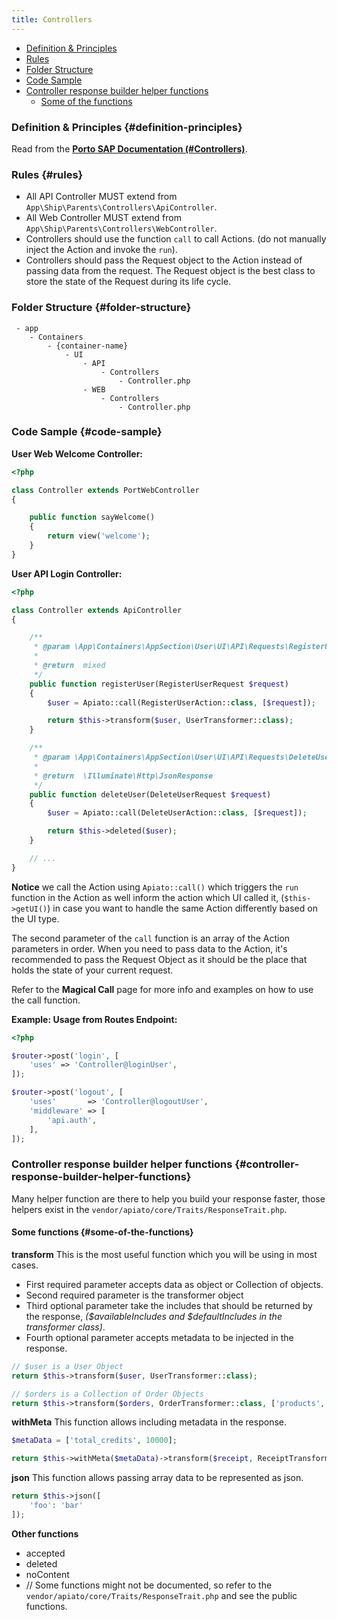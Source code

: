 ```yaml
---
title: Controllers
---
```


- [Definition & Principles](#definition-principles)
- [Rules](#rules)
- [Folder Structure](#folder-structure)
- [Code Sample](#code-sample)
- [Controller response builder helper functions](#controller-response-builder-helper-functions)
    - [Some of the functions](#some-of-the-functions)
  
### Definition & Principles {#definition-principles}

Read from the [**Porto SAP Documentation (#Controllers)**](https://github.com/Mahmoudz/Porto#Controllers).

### Rules {#rules}

- All API Controller MUST extend from `App\Ship\Parents\Controllers\ApiController`.
- All Web Controller MUST extend from `App\Ship\Parents\Controllers\WebController`.
- Controllers should use the function `call` to call Actions. (do not manually inject the Action and invoke the `run`).
- Controllers should pass the Request object to the Action instead of passing data from the request. The Request object is the best class to store the state of the Request during its life cycle.

### Folder Structure {#folder-structure}

```
 - app
    - Containers
        - {container-name}
            - UI
                - API
                    - Controllers
                        - Controller.php
                - WEB
                    - Controllers
                        - Controller.php
```

### Code Sample {#code-sample}

**User Web Welcome Controller:**

```php
<?php

class Controller extends PortWebController
{

    public function sayWelcome()
    {
        return view('welcome');
    }
}
```

**User API Login Controller:**

```php
<?php

class Controller extends ApiController
{

    /**
     * @param \App\Containers\AppSection\User\UI\API\Requests\RegisterUserRequest $request
     *
     * @return  mixed
     */
    public function registerUser(RegisterUserRequest $request)
    {
        $user = Apiato::call(RegisterUserAction::class, [$request]);

        return $this->transform($user, UserTransformer::class);
    }

    /**
     * @param \App\Containers\AppSection\User\UI\API\Requests\DeleteUserRequest $request
     *
     * @return  \Illuminate\Http\JsonResponse
     */
    public function deleteUser(DeleteUserRequest $request)
    {
        $user = Apiato::call(DeleteUserAction::class, [$request]);

        return $this->deleted($user);
    }

    // ...
}
```

**Notice** we call the Action using `Apiato::call()` which triggers the `run` function in the Action as well inform the action which UI called it, (`$this->getUI()`) in case you want to handle the same Action differently based on the UI type.

The second parameter of the `call` function is an array of the Action parameters in order. When you need to pass data to the Action, it's recommended to pass the Request Object as it should be the place that holds the state of your current request.


Refer to the **Magical Call** page for more info and examples on how to use the call function.


**Example: Usage from Routes Endpoint:**

```php
<?php

$router->post('login', [
    'uses' => 'Controller@loginUser',
]);

$router->post('logout', [
    'uses'       => 'Controller@logoutUser',
    'middleware' => [
        'api.auth',
    ],
]);
```

### Controller response builder helper functions {#controller-response-builder-helper-functions}

Many helper function are there to help you build your response faster, those helpers exist in the `vendor/apiato/core/Traits/ResponseTrait.php`.

#### Some functions {#some-of-the-functions}

**transform**
This is the most useful function which you will be using in most cases.

- First required parameter accepts data as object or Collection of objects.
- Second required parameter is the transformer object
- Third optional parameter take the includes that should be returned by the response, _($availableIncludes and $defaultIncludes in the transformer class)_.  
- Fourth optional parameter accepts metadata to be injected in the response.

```php
// $user is a User Object
return $this->transform($user, UserTransformer::class);

// $orders is a Collection of Order Objects
return $this->transform($orders, OrderTransformer::class, ['products', 'recipients', 'store', 'invoice']);
```

**withMeta**
This function allows including metadata in the response.

```php
$metaData = ['total_credits', 10000];

return $this->withMeta($metaData)->transform($receipt, ReceiptTransformer::class);
```


**json**
This function allows passing array data to be represented as json.

```php
return $this->json([
    'foo': 'bar'
]);
```

**Other functions**

- accepted
- deleted
- noContent
- // Some functions might not be documented, so refer to the `vendor/apiato/core/Traits/ResponseTrait.php` and see the public functions.

